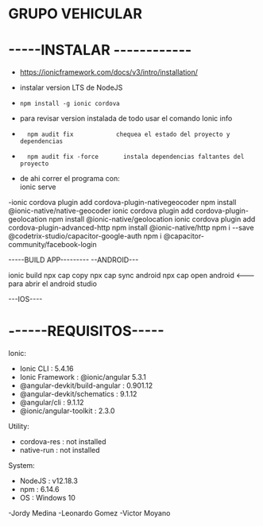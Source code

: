 
# GRUPO VEHICULAR

-----INSTALAR ------------
===
- https://ionicframework.com/docs/v3/intro/installation/
-  instalar version LTS de NodeJS 
-     npm install -g ionic cordova

- para revisar version instalada de todo usar el comando
        Ionic info

-       npm audit fix            chequea el estado del proyecto y dependencias
-       npm audit fix -force       instala dependencias faltantes del proyecto 

-  de ahi correr el programa con:  
        ionic serve


-ionic cordova plugin add cordova-plugin-nativegeocoder
npm install @ionic-native/native-geocoder
ionic cordova plugin add cordova-plugin-geolocation
npm install @ionic-native/geolocation
ionic cordova plugin add cordova-plugin-advanced-http
npm install @ionic-native/http
npm i --save @codetrix-studio/capacitor-google-auth
npm i @capacitor-community/facebook-login




-----BUILD APP---------
--ANDROID---

ionic build
npx cap copy
npx cap sync android
npx cap open android      <--- para abrir el android studio


---IOS----


------REQUISITOS-----
===
Ionic:

 -  Ionic CLI                     : 5.4.16 
 -  Ionic Framework               : @ionic/angular 5.3.1
 - @angular-devkit/build-angular : 0.901.12
 -  @angular-devkit/schematics    : 9.1.12
 -   @angular/cli                  : 9.1.12
 -  @ionic/angular-toolkit        : 2.3.0

Utility:

 -  cordova-res : not installed
 - native-run  : not installed

System:

 -  NodeJS : v12.18.3 
 - npm    : 6.14.6
 - OS     : Windows 10

-Jordy Medina
-Leonardo Gomez
-Victor Moyano
